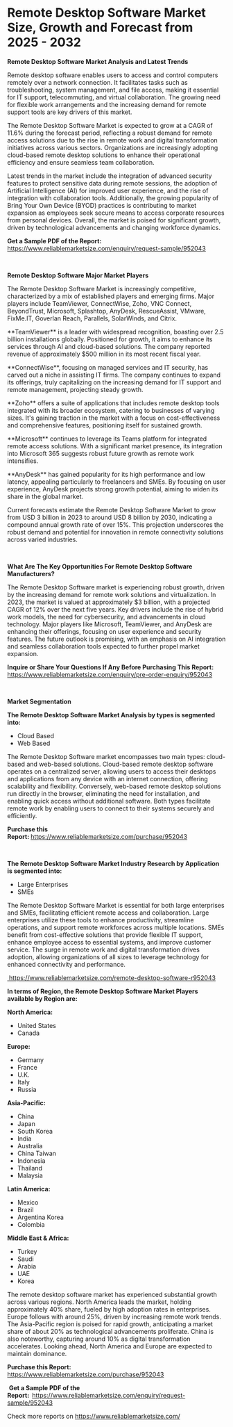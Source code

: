 <p><h1>Remote Desktop Software Market Size, Growth and Forecast from 2025 - 2032</h1></p><p><strong>Remote Desktop Software Market Analysis and Latest Trends</strong></p>
<p><p>Remote desktop software enables users to access and control computers remotely over a network connection. It facilitates tasks such as troubleshooting, system management, and file access, making it essential for IT support, telecommuting, and virtual collaboration. The growing need for flexible work arrangements and the increasing demand for remote support tools are key drivers of this market.</p><p>The Remote Desktop Software Market is expected to grow at a CAGR of 11.6% during the forecast period, reflecting a robust demand for remote access solutions due to the rise in remote work and digital transformation initiatives across various sectors. Organizations are increasingly adopting cloud-based remote desktop solutions to enhance their operational efficiency and ensure seamless team collaboration.</p><p>Latest trends in the market include the integration of advanced security features to protect sensitive data during remote sessions, the adoption of Artificial Intelligence (AI) for improved user experience, and the rise of integration with collaboration tools. Additionally, the growing popularity of Bring Your Own Device (BYOD) practices is contributing to market expansion as employees seek secure means to access corporate resources from personal devices. Overall, the market is poised for significant growth, driven by technological advancements and changing workforce dynamics.</p></p>
<p><strong>Get a Sample PDF of the Report:&nbsp;</strong> <a href="https://www.reliablemarketsize.com/enquiry/request-sample/952043?utm_campaign=2799&utm_medium=2&utm_source=Github&utm_content=ia&utm_term=06032025&utm_id=remote-desktop-software">https://www.reliablemarketsize.com/enquiry/request-sample/952043</a></p>
<p>&nbsp;</p>
<p><strong>Remote Desktop Software Major Market Players</strong></p>
<p><p>The Remote Desktop Software Market is increasingly competitive, characterized by a mix of established players and emerging firms. Major players include TeamViewer, ConnectWise, Zoho, VNC Connect, BeyondTrust, Microsoft, Splashtop, AnyDesk, RescueAssist, VMware, FixMe.IT, Goverlan Reach, Parallels, SolarWinds, and Citrix. </p><p>**TeamViewer** is a leader with widespread recognition, boasting over 2.5 billion installations globally. Positioned for growth, it aims to enhance its services through AI and cloud-based solutions. The company reported revenue of approximately $500 million in its most recent fiscal year.</p><p>**ConnectWise**, focusing on managed services and IT security, has carved out a niche in assisting IT firms. The company continues to expand its offerings, truly capitalizing on the increasing demand for IT support and remote management, projecting steady growth.</p><p>**Zoho** offers a suite of applications that includes remote desktop tools integrated with its broader ecosystem, catering to businesses of varying sizes. It's gaining traction in the market with a focus on cost-effectiveness and comprehensive features, positioning itself for sustained growth.</p><p>**Microsoft** continues to leverage its Teams platform for integrated remote access solutions. With a significant market presence, its integration into Microsoft 365 suggests robust future growth as remote work intensifies.</p><p>**AnyDesk** has gained popularity for its high performance and low latency, appealing particularly to freelancers and SMEs. By focusing on user experience, AnyDesk projects strong growth potential, aiming to widen its share in the global market.</p><p>Current forecasts estimate the Remote Desktop Software Market to grow from USD 3 billion in 2023 to around USD 8 billion by 2030, indicating a compound annual growth rate of over 15%. This projection underscores the robust demand and potential for innovation in remote connectivity solutions across varied industries.</p></p>
<p>&nbsp;</p>
<p><strong>What Are The Key Opportunities For Remote Desktop Software Manufacturers?</strong></p>
<p><p>The Remote Desktop Software market is experiencing robust growth, driven by the increasing demand for remote work solutions and virtualization. In 2023, the market is valued at approximately $3 billion, with a projected CAGR of 12% over the next five years. Key drivers include the rise of hybrid work models, the need for cybersecurity, and advancements in cloud technology. Major players like Microsoft, TeamViewer, and AnyDesk are enhancing their offerings, focusing on user experience and security features. The future outlook is promising, with an emphasis on AI integration and seamless collaboration tools expected to further propel market expansion.</p></p>
<p><strong>Inquire or Share Your Questions If Any Before Purchasing This Report:</strong> <a href="https://www.reliablemarketsize.com/enquiry/pre-order-enquiry/952043?utm_campaign=2799&utm_medium=2&utm_source=Github&utm_content=ia&utm_term=06032025&utm_id=remote-desktop-software">https://www.reliablemarketsize.com/enquiry/pre-order-enquiry/952043</a></p>
<p>&nbsp;</p>
<p><strong>Market Segmentation</strong></p>
<p><strong>The Remote Desktop Software Market Analysis by types is segmented into:</strong></p>
<p><ul><li>Cloud Based</li><li>Web Based</li></ul></p>
<p><p>The Remote Desktop Software market encompasses two main types: cloud-based and web-based solutions. Cloud-based remote desktop software operates on a centralized server, allowing users to access their desktops and applications from any device with an internet connection, offering scalability and flexibility. Conversely, web-based remote desktop solutions run directly in the browser, eliminating the need for installation, and enabling quick access without additional software. Both types facilitate remote work by enabling users to connect to their systems securely and efficiently.</p></p>
<p><strong>Purchase this Report:&nbsp;</strong><a href="https://www.reliablemarketsize.com/purchase/952043?utm_campaign=2799&utm_medium=2&utm_source=Github&utm_content=ia&utm_term=06032025&utm_id=remote-desktop-software">https://www.reliablemarketsize.com/purchase/952043</a></p>
<p>&nbsp;</p>
<p><strong>The Remote Desktop Software Market Industry Research by Application is segmented into:</strong></p>
<p><ul><li>Large Enterprises</li><li>SMEs</li></ul></p>
<p><p>The Remote Desktop Software Market is essential for both large enterprises and SMEs, facilitating efficient remote access and collaboration. Large enterprises utilize these tools to enhance productivity, streamline operations, and support remote workforces across multiple locations. SMEs benefit from cost-effective solutions that provide flexible IT support, enhance employee access to essential systems, and improve customer service. The surge in remote work and digital transformation drives adoption, allowing organizations of all sizes to leverage technology for enhanced connectivity and performance.</p></p>
<p><a href="https://www.reliablemarketsize.com/remote-desktop-software-r952043?utm_campaign=2799&utm_medium=2&utm_source=Github&utm_content=ia&utm_term=06032025&utm_id=remote-desktop-software">&nbsp;https://www.reliablemarketsize.com/remote-desktop-software-r952043</a></p>
<p><strong>In terms of Region, the Remote Desktop Software Market Players available by Region are:</strong></p>
<p>
    <p> <strong> North America: </strong>
        <ul>
            <li>United States</li>
            <li>Canada</li>
        </ul>
        </p> 
    <p> <strong> Europe: </strong>
        <ul>
            <li>Germany</li>
            <li>France</li>
            <li>U.K.</li>
            <li>Italy</li>
            <li>Russia</li>
        </ul>
        </p> 
    <p> <strong> Asia-Pacific: </strong>
        <ul>
            <li>China</li>
            <li>Japan</li>
            <li>South Korea</li>
            <li>India</li>
            <li>Australia</li>
            <li>China Taiwan</li>
            <li>Indonesia</li>
            <li>Thailand</li>
            <li>Malaysia</li>
        </ul>
        </p> 
    <p> <strong> Latin America: </strong>
        <ul>
            <li>Mexico</li>
            <li>Brazil</li>
            <li>Argentina Korea</li>
            <li>Colombia</li>
        </ul>
        </p> 
    <p> <strong> Middle East & Africa: </strong>
        <ul>
            <li>Turkey</li>
            <li>Saudi</li>
            <li>Arabia</li>
            <li>UAE</li>
            <li>Korea</li>
        </ul>
    </p>
    </p>
<p><p>The remote desktop software market has experienced substantial growth across various regions. North America leads the market, holding approximately 40% share, fueled by high adoption rates in enterprises. Europe follows with around 25%, driven by increasing remote work trends. The Asia-Pacific region is poised for rapid growth, anticipating a market share of about 20% as technological advancements proliferate. China is also noteworthy, capturing around 10% as digital transformation accelerates. Looking ahead, North America and Europe are expected to maintain dominance.</p></p>
<p><strong>Purchase this Report: </strong><a href="https://www.reliablemarketsize.com/purchase/952043?utm_campaign=2799&utm_medium=2&utm_source=Github&utm_content=ia&utm_term=06032025&utm_id=remote-desktop-software">https://www.reliablemarketsize.com/purchase/952043</a></p>
<p>&nbsp;<strong>Get a Sample PDF of the Report:&nbsp;&nbsp;</strong><a href="https://www.reliablemarketsize.com/enquiry/request-sample/952043?utm_campaign=2799&utm_medium=2&utm_source=Github&utm_content=ia&utm_term=06032025&utm_id=remote-desktop-software">https://www.reliablemarketsize.com/enquiry/request-sample/952043</a></p>
<p><strong></strong></p>
<p>Check more reports on <a href="https://www.reliablemarketsize.com/?utm_campaign=2799&utm_medium=2&utm_source=Github&utm_content=ia&utm_term=06032025&utm_id=remote-desktop-software">https://www.reliablemarketsize.com/</a></p>